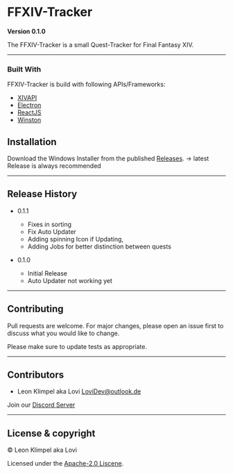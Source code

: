 # FFXIV-Tracker

**Version 0.1.0**

The FFXIV-Tracker is a small Quest-Tracker for Final Fantasy XIV.

---

### Built With

FFXIV-Tracker is build with following APIs/Frameworks:

- [XIVAPI](https://xivapi.com)
- [Electron](https://www.electronjs.org/)
- [ReactJS](https://reactjs.org/)
- [Winston](https://www.npmjs.com/package/winston)

## Installation

Download the Windows Installer from the published [Releases](https://github.com/Lovi1997/ffxiv-tracker/releases).
-> latest Release is always recommended

---

## Release History

- 0.1.1

  - Fixes in sorting
  - Fix Auto Updater
  - Adding spinning Icon if Updating,
  - Adding Jobs for better distinction between quests

- 0.1.0
  - Initial Release
  - Auto Updater not working yet

---

## Contributing

Pull requests are welcome. For major changes, please open an issue first to discuss what you would like to change.

Please make sure to update tests as appropriate.

---

## Contributors

- Leon Klimpel aka Lovi <LoviDev@outlook.de>

Join our [Discord Server](https://discord.gg/zKh9uxUX8j)

---

## License & copyright

© Leon Klimpel aka Lovi

Licensed under the [Apache-2.0 Liscene](LICENSE).
